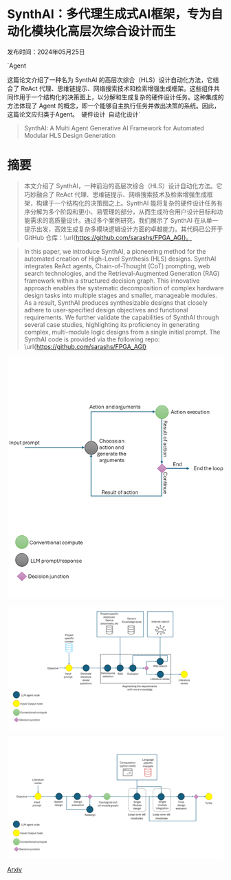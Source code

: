 # SynthAI：多代理生成式AI框架，专为自动化模块化高层次综合设计而生

发布时间：2024年05月25日

`Agent

这篇论文介绍了一种名为 SynthAI 的高层次综合（HLS）设计自动化方法，它结合了 ReAct 代理、思维链提示、网络搜索技术和检索增强生成框架。这些组件共同作用于一个结构化的决策图上，以分解和生成复杂的硬件设计任务。这种集成的方法体现了 Agent 的概念，即一个能够自主执行任务并做出决策的系统。因此，这篇论文应归类于Agent。` `硬件设计` `自动化设计`

> SynthAI: A Multi Agent Generative AI Framework for Automated Modular HLS Design Generation

# 摘要

> 本文介绍了 SynthAI，一种前沿的高层次综合（HLS）设计自动化方法。它巧妙融合了 ReAct 代理、思维链提示、网络搜索技术及检索增强生成框架，构建于一个结构化的决策图之上。SynthAI 能将复杂的硬件设计任务有序分解为多个阶段和更小、易管理的部分，从而生成符合用户设计目标和功能需求的高质量设计。通过多个案例研究，我们展示了 SynthAI 在从单一提示出发，高效生成复杂多模块逻辑设计方面的卓越能力。其代码已公开于 GitHub 仓库：\url{https://github.com/sarashs/FPGA_AGI}。

> In this paper, we introduce SynthAI, a pioneering method for the automated creation of High-Level Synthesis (HLS) designs. SynthAI integrates ReAct agents, Chain-of-Thought (CoT) prompting, web search technologies, and the Retrieval-Augmented Generation (RAG) framework within a structured decision graph. This innovative approach enables the systematic decomposition of complex hardware design tasks into multiple stages and smaller, manageable modules. As a result, SynthAI produces synthesizable designs that closely adhere to user-specified design objectives and functional requirements. We further validate the capabilities of SynthAI through several case studies, highlighting its proficiency in generating complex, multi-module logic designs from a single initial prompt. The SynthAI code is provided via the following repo: \url{https://github.com/sarashs/FPGA_AGI}

![SynthAI：多代理生成式AI框架，专为自动化模块化高层次综合设计而生](../../../paper_images/2405.16072/single_node.png)

![SynthAI：多代理生成式AI框架，专为自动化模块化高层次综合设计而生](../../../paper_images/2405.16072/litreview.png)

![SynthAI：多代理生成式AI框架，专为自动化模块化高层次综合设计而生](../../../paper_images/2405.16072/moduledesign.png)

[Arxiv](https://arxiv.org/abs/2405.16072)